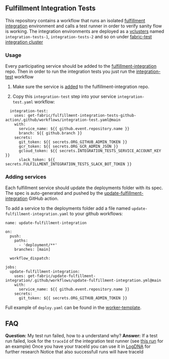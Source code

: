 ## Fulfillment Integration Tests
This repository contains a workflow that runs an isolated [fulfillment integration](https://github.com/get-fabric/fulfillment-integration) environment and calls a test runner in order to verify sanity flow is working.
The integration environments are deployed as a [vclusters](https://www.vcluster.com/) named `integration-tests-1`, `integration-tests-2` and so on under [fabric-test integration cluster](https://console.cloud.google.com/kubernetes/clusters/details/us-east4/integration/details?orgonly=true&project=fabric-global-test&supportedpurview=organizationId)

### Usage
Every participating service should be added to the [fulfillment-integration](https://github.com/get-fabric/fulfillment-integration) repo. Then in order to run the integration tests you just run the [integration-test](https://github.com/get-fabric/fulfillment-integration-tests/blob/main/.github/workflows/integration-test.yaml) workflow

1. Make sure the service is [added](https://github.com/get-fabric/fulfillment-integration-tests#adding-services) to the fulfillment-integration repo.

2. Copy this `integration-test` step into your service `integration-test.yaml` workflow:
```
  integration-test:
    uses: get-fabric/fulfillment-integration-tests-github-action/.github/workflows/integration-test.yaml@main
    with:
      service_name: ${{ github.event.repository.name }}
      branch: ${{ github.branch }}
    secrets:
      git_token: ${{ secrets.ORG_GITHUB_ADMIN_TOKEN }}
      gcr_token: ${{ secrets.ORG_GCR_ADMIN_JSON }}
      gcloud_token: ${{ secrets.INTEGRATION_TESTS_SERVICE_ACCOUNT_KEY }}
      slack_token: ${{ secrets.FULFILLMENT_INTEGRATION_TESTS_SLACK_BOT_TOKEN }}
```

### Adding services

Each fulfillment service should update the deployments folder with its spec. The spec is auto-generated and pushed by the [update-fulfillment-integration](https://github.com/get-fabric/update-fulfillment-integration) GitHub action.

To add a service to the deployments folder add a file named `update-fulfillment-integration.yaml` to your github workflows:
```
name: update-fulfillment-integration

on:
  push:
    paths:
      - 'deployment/**'
    branches: [main]

  workflow_dispatch:

jobs:
  update-fulfillment-integration:
    uses: get-fabric/update-fulfillment-integration/.github/workflows/update-fulfillment-integration.yml@main
    with:
      service_name: ${{ github.event.repository.name }}
    secrets:
      git_token: ${{ secrets.ORG_GITHUB_ADMIN_TOKEN }}

```

Full example of `deploy.yaml` can be found in the [worker-template](https://github.com/get-fabric/worker-template/blob/main/.github/workflows/deploy.yml).

## FAQ
**Question:** My test run failed, how to a understand why?
**Answer:**
If a test run failed, look for the `traceId` of the integration test runner (see [this run](https://github.com/get-fabric/insert-totes/runs/5786078519?check_suite_focus=true#step:14:19) for an example) 
Once you have your traceId you can use it in [LogDNA](c4c0974e-0d75-4ba8-9d69-25d42b13f22f) for further research
Notice that also successfull runs will have traceId
